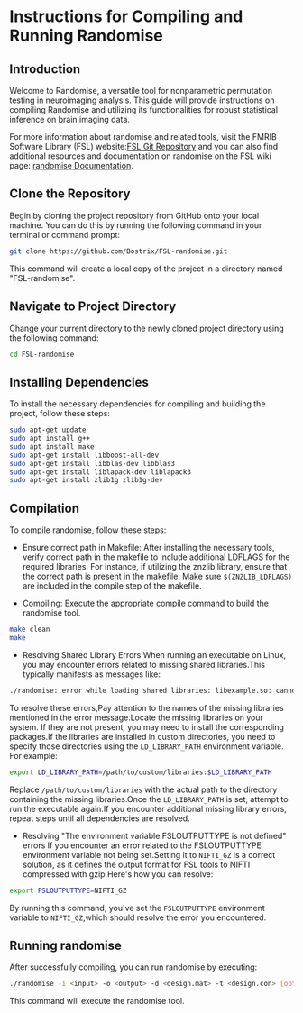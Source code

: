 # Instructions for Compiling and Running Randomise
## Introduction
Welcome to Randomise, a versatile tool for nonparametric permutation testing in neuroimaging analysis. This guide will provide instructions on compiling Randomise and utilizing its functionalities for robust statistical inference on brain imaging data.


For more information about randomise and related tools, visit the FMRIB Software Library (FSL) website:[FSL Git Repository](https://git.fmrib.ox.ac.uk/fsl) and you can also find additional resources and documentation on randomise on the FSL wiki page: [randomise Documentation](https://fsl.fmrib.ox.ac.uk/fsl/fslwiki/Randomise).
## Clone the Repository

Begin by cloning the project repository from GitHub onto your local machine. You can do this by running the following command in your terminal or command prompt:

```bash
git clone https://github.com/Bostrix/FSL-randomise.git
```
This command will create a local copy of the project in a directory named "FSL-randomise".

## Navigate to Project Directory
Change your current directory to the newly cloned project directory using the following command:
```bash
cd FSL-randomise
```
## Installing Dependencies
To install the necessary dependencies for compiling and building the project, follow these steps:
```bash
sudo apt-get update
sudo apt install g++
sudo apt install make
sudo apt-get install libboost-all-dev
sudo apt-get install libblas-dev libblas3
sudo apt-get install liblapack-dev liblapack3
sudo apt-get install zlib1g zlib1g-dev
```
## Compilation
To compile randomise, follow these steps:

- Ensure correct path in Makefile:
After installing the necessary tools, verify correct path in the makefile to include additional LDFLAGS for the required libraries. For instance, if utilizing the znzlib library, ensure that the correct path is present in the makefile.
Make sure `$(ZNZLIB_LDFLAGS)` are included in the compile step of the makefile.

- Compiling: 
Execute the appropriate compile command to build the randomise tool.
```bash
make clean
make
```
- Resolving Shared Library Errors
When running an executable on Linux, you may encounter errors related to missing shared libraries.This typically manifests as messages like:
```bash
./randomise: error while loading shared libraries: libexample.so: cannot open shared object file:No such file or directory
```
To resolve these errors,Pay attention to the names of the missing libraries mentioned in the error message.Locate the missing libraries on your system. If they are not present, you may need to install the corresponding packages.If the libraries are installed in custom directories, you need to specify those directories using the `LD_LIBRARY_PATH` environment variable. For example:
```bash
export LD_LIBRARY_PATH=/path/to/custom/libraries:$LD_LIBRARY_PATH
```
Replace `/path/to/custom/libraries` with the actual path to the directory containing the missing libraries.Once the `LD_LIBRARY_PATH` is set, attempt to run the executable again.If you encounter additional missing library errors, repeat steps until all dependencies are resolved.

- Resolving "The environment variable FSLOUTPUTTYPE is not defined" errors
If you encounter an error related to the FSLOUTPUTTYPE environment variable not being set.Setting it to `NIFTI_GZ` is a correct solution, as it defines the output format for FSL tools to NIFTI compressed with gzip.Here's how you can resolve:
```bash
export FSLOUTPUTTYPE=NIFTI_GZ
```
By running this command, you've set the `FSLOUTPUTTYPE` environment variable to `NIFTI_GZ`,which should resolve the error you encountered.
## Running randomise

After successfully compiling, you can run randomise by executing:
```bash
./randomise -i <input> -o <output> -d <design.mat> -t <design.con> [options]
```

This command will execute the randomise tool.
